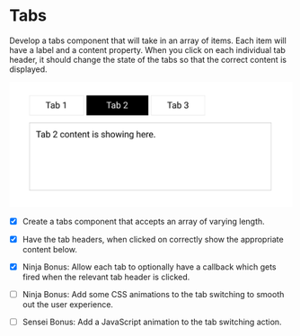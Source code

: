 # Tabs
Develop a tabs component that will take in an array of items. Each item will have a label and a content property. When you click on each individual tab header, it should change the state of the tabs so that the correct content is displayed.

![](tabs-assignment.png)

- [x] Create a tabs component that accepts an array of varying length.

- [x] Have the tab headers, when clicked on correctly show the appropriate content below.

- [x] Ninja Bonus: Allow each tab to optionally have a callback which gets fired when the relevant tab header is clicked.

- [ ] Ninja Bonus: Add some CSS animations to the tab switching to smooth out the user experience.

- [ ] Sensei Bonus: Add a JavaScript animation to the tab switching action.
